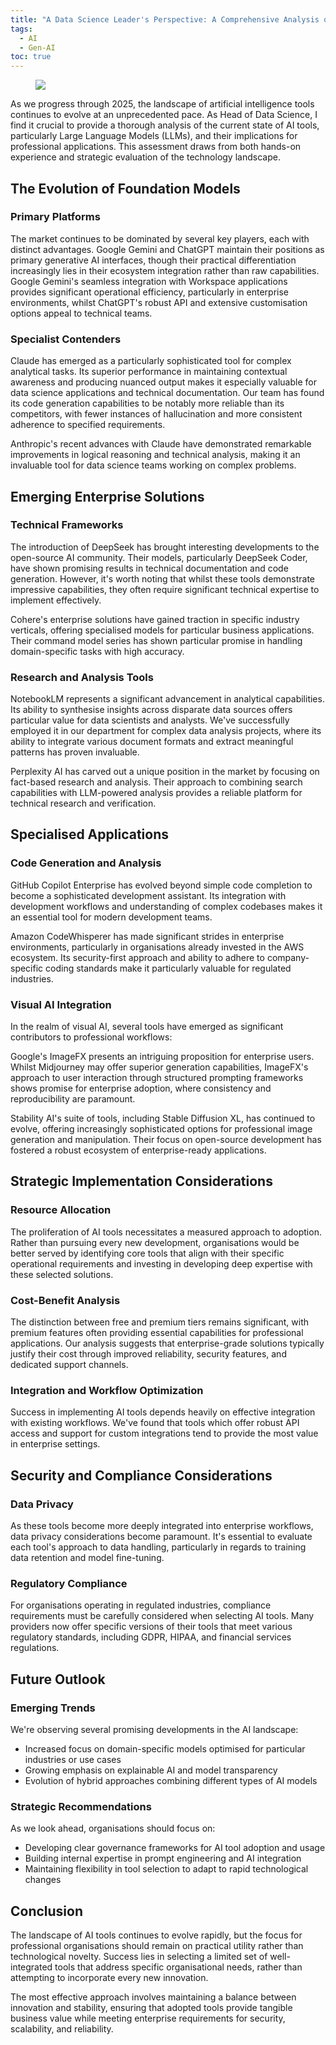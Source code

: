 ```yaml
---
title: "A Data Science Leader's Perspective: A Comprehensive Analysis of Contemporary AI Tools"
tags:
  - AI
  - Gen-AI
toc: true
---
```


<figure>
	<a href="https://media.licdn.com/dms/image/v2/D5612AQGfAgbi_9JjBg/article-cover_image-shrink_720_1280/article-cover_image-shrink_720_1280/0/1738055368873?e=1746057600&v=beta&t=jnZDb4galkseYYd9HFVhI9tHYPrzSLme_YbTqupq7mo"><img src="https://cdn.builtin.com/cdn-cgi/image/f=auto,fit=cover,w=1200,h=635,q=80/https://builtin.com/sites/www.builtin.com/files/2022-06/tech-ai-tools.png"></a>
</figure>

As we progress through 2025, the landscape of artificial intelligence tools continues to evolve at an unprecedented pace. As Head of Data Science, I find it crucial to provide a thorough analysis of the current state of AI tools, particularly Large Language Models (LLMs), and their implications for professional applications. This assessment draws from both hands-on experience and strategic evaluation of the technology landscape.


## The Evolution of Foundation Models

### Primary Platforms

The market continues to be dominated by several key players, each with distinct advantages. Google Gemini and ChatGPT maintain their positions as primary generative AI interfaces, though their practical differentiation increasingly lies in their ecosystem integration rather than raw capabilities. Google Gemini's seamless integration with Workspace applications provides significant operational efficiency, particularly in enterprise environments, whilst ChatGPT's robust API and extensive customisation options appeal to technical teams.

### Specialist Contenders

Claude has emerged as a particularly sophisticated tool for complex analytical tasks. Its superior performance in maintaining contextual awareness and producing nuanced output makes it especially valuable for data science applications and technical documentation. Our team has found its code generation capabilities to be notably more reliable than its competitors, with fewer instances of hallucination and more consistent adherence to specified requirements.

Anthropic's recent advances with Claude have demonstrated remarkable improvements in logical reasoning and technical analysis, making it an invaluable tool for data science teams working on complex problems.

## Emerging Enterprise Solutions

### Technical Frameworks

The introduction of DeepSeek has brought interesting developments to the open-source AI community. Their models, particularly DeepSeek Coder, have shown promising results in technical documentation and code generation. However, it's worth noting that whilst these tools demonstrate impressive capabilities, they often require significant technical expertise to implement effectively.

Cohere's enterprise solutions have gained traction in specific industry verticals, offering specialised models for particular business applications. Their command model series has shown particular promise in handling domain-specific tasks with high accuracy.

### Research and Analysis Tools

NotebookLM represents a significant advancement in analytical capabilities. Its ability to synthesise insights across disparate data sources offers particular value for data scientists and analysts. We've successfully employed it in our department for complex data analysis projects, where its ability to integrate various document formats and extract meaningful patterns has proven invaluable.

Perplexity AI has carved out a unique position in the market by focusing on fact-based research and analysis. Their approach to combining search capabilities with LLM-powered analysis provides a reliable platform for technical research and verification.

## Specialised Applications

### Code Generation and Analysis

GitHub Copilot Enterprise has evolved beyond simple code completion to become a sophisticated development assistant. Its integration with development workflows and understanding of complex codebases makes it an essential tool for modern development teams.

Amazon CodeWhisperer has made significant strides in enterprise environments, particularly in organisations already invested in the AWS ecosystem. Its security-first approach and ability to adhere to company-specific coding standards make it particularly valuable for regulated industries.

### Visual AI Integration

In the realm of visual AI, several tools have emerged as significant contributors to professional workflows:

Google's ImageFX presents an intriguing proposition for enterprise users. Whilst Midjourney may offer superior generation capabilities, ImageFX's approach to user interaction through structured prompting frameworks shows promise for enterprise adoption, where consistency and reproducibility are paramount.

Stability AI's suite of tools, including Stable Diffusion XL, has continued to evolve, offering increasingly sophisticated options for professional image generation and manipulation. Their focus on open-source development has fostered a robust ecosystem of enterprise-ready applications.

## Strategic Implementation Considerations

### Resource Allocation

The proliferation of AI tools necessitates a measured approach to adoption. Rather than pursuing every new development, organisations would be better served by identifying core tools that align with their specific operational requirements and investing in developing deep expertise with these selected solutions.

### Cost-Benefit Analysis

The distinction between free and premium tiers remains significant, with premium features often providing essential capabilities for professional applications. Our analysis suggests that enterprise-grade solutions typically justify their cost through improved reliability, security features, and dedicated support channels.

### Integration and Workflow Optimization

Success in implementing AI tools depends heavily on effective integration with existing workflows. We've found that tools which offer robust API access and support for custom integrations tend to provide the most value in enterprise settings.

## Security and Compliance Considerations

### Data Privacy

As these tools become more deeply integrated into enterprise workflows, data privacy considerations become paramount. It's essential to evaluate each tool's approach to data handling, particularly in regards to training data retention and model fine-tuning.

### Regulatory Compliance

For organisations operating in regulated industries, compliance requirements must be carefully considered when selecting AI tools. Many providers now offer specific versions of their tools that meet various regulatory standards, including GDPR, HIPAA, and financial services regulations.

## Future Outlook

### Emerging Trends

We're observing several promising developments in the AI landscape:
- Increased focus on domain-specific models optimised for particular industries or use cases
- Growing emphasis on explainable AI and model transparency
- Evolution of hybrid approaches combining different types of AI models

### Strategic Recommendations

As we look ahead, organisations should focus on:
- Developing clear governance frameworks for AI tool adoption and usage
- Building internal expertise in prompt engineering and AI integration
- Maintaining flexibility in tool selection to adapt to rapid technological changes

## Conclusion

The landscape of AI tools continues to evolve rapidly, but the focus for professional organisations should remain on practical utility rather than technological novelty. Success lies in selecting a limited set of well-integrated tools that address specific organisational needs, rather than attempting to incorporate every new innovation.

The most effective approach involves maintaining a balance between innovation and stability, ensuring that adopted tools provide tangible business value while meeting enterprise requirements for security, scalability, and reliability.
